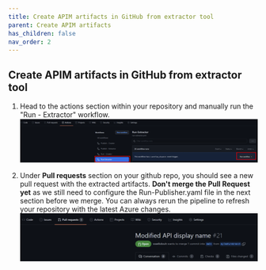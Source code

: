 ```yaml
---
title: Create APIM artifacts in GitHub from extractor tool
parent: Create APIM artifacts
has_children: false
nav_order: 2
---
```



## Create APIM artifacts in GitHub from extractor tool


1. Head to the actions section within your repository and manually run the  "Run - Extractor" workflow. ![pipeline variable group](../../assets/images/GithubActionsRunExtractor.png)

3. Under **Pull requests** section on your github repo, you should see a new pull request with the extracted artifacts. **Don't merge the Pull Request yet** as we still need to configure the Run-Publisher.yaml file in the next section before we merge. You can always rerun the pipeline to refresh your repository with the latest Azure changes.
![create-pr-extractor](../../assets/images/PullRequest.png) 
    


